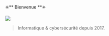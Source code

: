 ✳️** Bienvenue **✳️

![](https://cdn.discordapp.com/attachments/882857160768360452/1039850200673566720/aigle.png)



> Informatique & cybersécurité depuis 2017.
